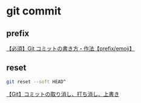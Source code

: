 # git commit

## prefix

[【必須】Git コミットの書き方・作法【prefix/emoji】](https://suwaru.tokyo/%E3%80%90%E5%BF%85%E9%A0%88%E3%80%91git%E3%82%B3%E3%83%9F%E3%83%83%E3%83%88%E3%81%AE%E6%9B%B8%E3%81%8D%E6%96%B9%E3%83%BB%E4%BD%9C%E6%B3%95%E3%80%90prefix-emoji%E3%80%91/)

## reset

```bash
git reset --soft HEAD^
```

[【Git】コミットの取り消し、打ち消し、上書き](https://qiita.com/shuntaro_tamura/items/06281261d893acf049ed)

